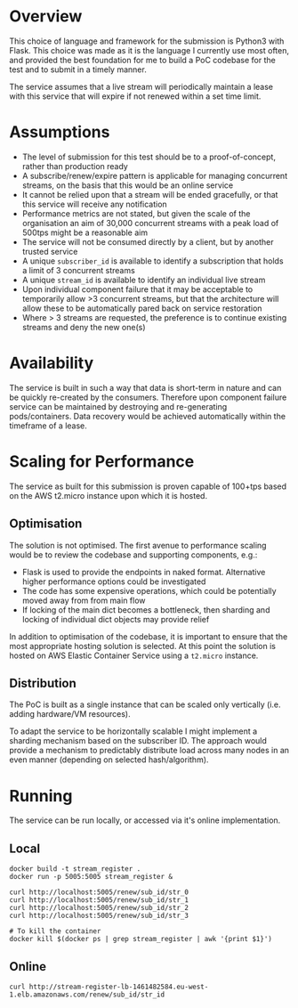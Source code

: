 # Overview

This choice of language and framework for the submission is Python3 with Flask.  This choice was made as it is the language I currently use most often, and provided the best foundation for me to build a PoC codebase for the test and to submit in a timely manner.

The service assumes that a live stream will periodically maintain a lease with this service that will expire if not renewed within a set time limit.


# Assumptions

* The level of submission for this test should be to a proof-of-concept, rather than production ready
* A subscribe/renew/expire pattern is applicable for managing concurrent streams, on the basis that this would be an online service
* It cannot be relied upon that a stream will be ended gracefully, or that this service will receive any notification
* Performance metrics are not stated, but given the scale of the organisation an aim of 30,000 concurrent streams with a peak load of 500tps might be a reasonable aim
* The service will not be consumed directly by a client, but by another trusted service
* A unique `subscriber_id` is available to identify a subscription that holds a limit of 3 concurrent streams
* A unique `stream_id` is available to identify an individual live stream
* Upon individual component failure that it may be acceptable to temporarily allow >3 concurrent streams, but that the architecture will allow these to be automatically pared back on service restoration
* Where > 3 streams are requested, the preference is to continue existing streams and deny the new one(s)


# Availability

The service is built in such a way that data is short-term in nature and can be quickly re-created by the consumers.  Therefore upon component failure service can be maintained by destroying and re-generating pods/containers.  Data recovery would be achieved automatically within the timeframe of a lease.


# Scaling for Performance

The service as built for this submission is proven capable of 100+tps based on the AWS t2.micro instance upon which it is hosted.


## Optimisation

The solution is not optimised.  The first avenue to performance scaling would be to review the codebase and supporting components, e.g.:

* Flask is used to provide the endpoints in naked format.  Alternative higher performance options could be investigated
* The code has some expensive operations, which could be potentially moved away from from main flow
* If locking of the main dict becomes a bottleneck, then sharding and locking of individual dict objects may provide relief

In addition to optimisation of the codebase, it is important to ensure that the most appropriate hosting solution is selected.  At this point the solution is hosted on AWS Elastic Container Service using a `t2.micro` instance.


## Distribution

The PoC is built as a single instance that can be scaled only vertically (i.e. adding hardware/VM resources).

To adapt the service to be horizontally scalable I might implement a sharding mechanism based on the subscriber ID.  The approach would provide a mechanism to predictably distribute load across many nodes in an even manner (depending on selected hash/algorithm).


# Running

The service can be run locally, or accessed via it's online implementation.

## Local

````
docker build -t stream_register .
docker run -p 5005:5005 stream_register &

curl http://localhost:5005/renew/sub_id/str_0
curl http://localhost:5005/renew/sub_id/str_1
curl http://localhost:5005/renew/sub_id/str_2
curl http://localhost:5005/renew/sub_id/str_3

# To kill the container
docker kill $(docker ps | grep stream_register | awk '{print $1}')
````

## Online

````
curl http://stream-register-lb-1461482584.eu-west-1.elb.amazonaws.com/renew/sub_id/str_id
````

